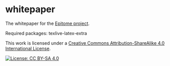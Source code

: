 # whitepaper

The whitepaper for the [Epitome project](https://github.com/TheDemocracyFoundation/epitome).

Required packages: texlive-latex-extra

This work is licensed under a [Creative Commons Attribution-ShareAlike 4.0 International License](http://creativecommons.org/licenses/by-sa/4.0/).

[![License: CC BY-SA 4.0](https://licensebuttons.net/l/by-sa/4.0/88x31.png)](https://creativecommons.org/licenses/by-sa/4.0/)

